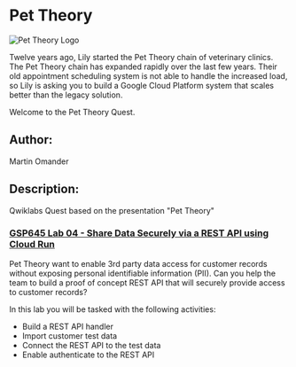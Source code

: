 # Pet Theory

![Pet Theory Logo](https://github.com/rosera/pettheory/blob/master/images/pet_theory_logo.png "Pet Theory")

Twelve years ago, Lily started the Pet Theory chain of veterinary clinics. The Pet Theory chain has expanded rapidly over the last few years. Their old appointment scheduling system is not able to handle the increased load, so Lily is asking you to build a Google Cloud Platform system that scales better than the legacy solution.

Welcome to the Pet Theory Quest.

## Author: 

Martin Omander

## Description: 

Qwiklabs Quest based on the presentation "Pet Theory"

### [GSP645 Lab 04 - Share Data Securely via a REST API using Cloud Run](https://google.qwiklabs.com/catalog_lab/2167)

Pet Theory want to enable 3rd party data access for customer records without exposing personal identifiable information (PII). Can you help the team to build a proof of concept REST API that will securely provide access to customer records?

In this lab you will be tasked with the following activities:

* Build a REST API handler
* Import customer test data
* Connect the REST API to the test data
* Enable authenticate to the REST API
